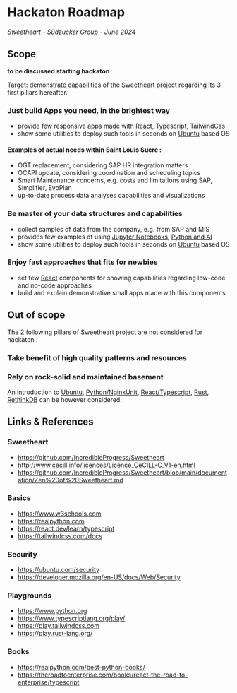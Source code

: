 # Hackaton Roadmap
*Sweetheart - Südzucker Group - June 2024*

## Scope
**to be discussed starting hackaton**

Target: demonstrate capabilities of the Sweetheart project regarding its 3 first pillars hereafter.

### Just build Apps you need, in the brightest way

 * provide few responsive apps made with [React](https://react.dev), [Typescript](https://www.typescriptlang.org), [TailwindCss](https://play.tailwindcss.com)
 * show some utilities to deploy such tools in seconds on [Ubuntu](https://ubuntu.com) based OS

#### Examples of actual needs within Saint Louis Sucre : 
* OGT replacement, considering SAP HR integration matters
* OCAPI update, considering coordination and scheduling topics
* Smart Maintenance concerns, e.g. costs and limitations using SAP, Simplifier, EvoPlan
* up-to-date process data analyses capabilities and visualizations

### Be master of your data structures and capabilities
* collect samples of data from the company, e.g. from SAP and MIS
* provides few examples of using [Jupyter Notebooks](https://jupyter.org), [Python and AI](https://realpython.com/python-ai-neural-network/)
* show some utilities to deploy such tools in seconds on [Ubuntu](https://ubuntu.com) based OS

### Enjoy fast approaches that fits for newbies
* set few [React](https://react.dev) components for showing capabilities regarding low-code and no-code approaches
* build and explain demonstrative small apps made with this components


## Out of scope

The 2 following pillars of Sweetheart project are not considered for hackaton :

### Take benefit of high quality patterns and resources
### Rely on rock-solid and maintained basement

An introduction to [Ubuntu](https://ubuntu.com), [Python/NginxUnit](https://unit.nginx.org/howto/samples/#python), [React/Typescript](https://react.dev/learn/typescript), [Rust](https://www.rust-lang.org/fr/), [RethinkDB](https://rethinkdb.com/blog/nasa-case-study/) can be however considered.


## Links & References

### Sweetheart
* https://github.com/IncredibleProgress/Sweetheart
* http://www.cecill.info/licences/Licence_CeCILL-C_V1-en.html
* https://github.com/IncredibleProgress/Sweetheart/blob/main/documentation/Zen%20of%20Sweetheart.md

### Basics
* https://www.w3schools.com
* https://realpython.com
* https://react.dev/learn/typescript
* https://tailwindcss.com/docs

### Security
* https://ubuntu.com/security
* https://developer.mozilla.org/en-US/docs/Web/Security

### Playgrounds
* https://www.python.org
* https://www.typescriptlang.org/play/
* https://play.tailwindcss.com
* https://play.rust-lang.org/

### Books
* https://realpython.com/best-python-books/
* https://theroadtoenterprise.com/books/react-the-road-to-enterprise/typescript
